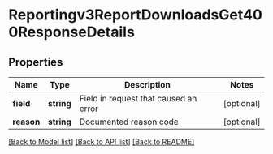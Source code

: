 # Reportingv3ReportDownloadsGet400ResponseDetails

## Properties
Name | Type | Description | Notes
------------ | ------------- | ------------- | -------------
**field** | **string** | Field in request that caused an error | [optional] 
**reason** | **string** | Documented reason code | [optional] 

[[Back to Model list]](../README.md#documentation-for-models) [[Back to API list]](../README.md#documentation-for-api-endpoints) [[Back to README]](../README.md)


